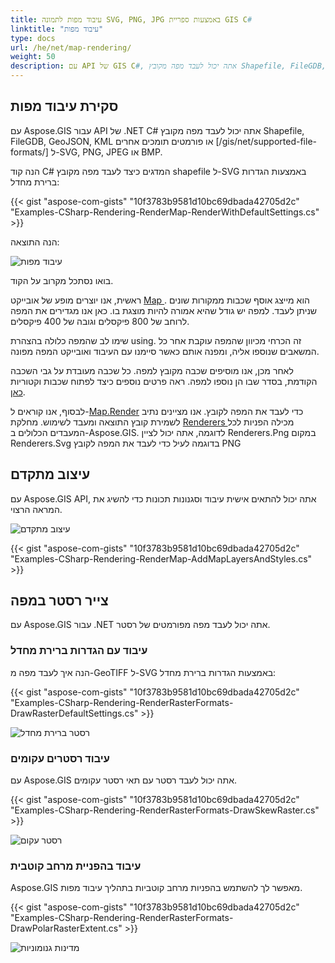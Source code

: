 ```yaml
---
title: עיבוד מפות לתמונה SVG, PNG, JPG באמצעות ספריית GIS C#
linktitle: "עיבוד מפות"
type: docs
url: /he/net/map-rendering/
weight: 50
description: עם API של GIS C#, אתה יכול לעבד מפה מקובץ Shapefile, FileGDB, GeoJSON, KML, לבצע עיצוב מתקדם ולצייר מפה מפורמטים רסטר.
---
```


## **סקירת עיבוד מפות**
עם Aspose.GIS עבור API של .NET C# אתה יכול לעבד מפה מקובץ Shapefile, FileGDB, GeoJSON, KML או פורמטים תומכים אחרים [/gis/net/supported-file-formats/] ל-SVG, PNG, JPEG או BMP.

הנה קוד C# המדגים כיצד לעבד מפה מקובץ shapefile ל-SVG באמצעות הגדרות ברירת מחדל:



{{< gist "aspose-com-gists" "10f3783b9581d10bc69dbada42705d2c" "Examples-CSharp-Rendering-RenderMap-RenderWithDefaultSettings.cs" >}}



הנה התוצאה:



![עיבוד מפות](map_rendering.png)

בואו נסתכל מקרוב על הקוד.

ראשית, אנו יוצרים מופע של אובייקט [Map ](https://reference.aspose.com/gis/net/aspose.gis.rendering/map). הוא מייצג אוסף שכבות ממקורות שונים שניתן לעבד. למפה יש גודל שהיא אמורה להיות מוצגת בו. כאן אנו מגדירים את המפה לרוחב של 800 פיקסלים וגובה של 400 פיקסלים.

שימו לב שהמפה כלולה בהצהרת using. זה הכרחי מכיוון שהמפה עוקבת אחר כל המשאבים שנוספו אליה, ומפנה אותם כאשר סיימנו עם העיבוד ואובייקט המפה מפונה.

לאחר מכן, אנו מוסיפים שכבה מקובץ למפה. כל שכבה מעובדת על גבי השכבה הקודמת, בסדר שבו הן נוספו למפה. ראה פרטים נוספים כיצד לפתוח שכבות וקטוריות [כאן](/gis/net/working-with-vector-layers/).

לבסוף, אנו קוראים ל-[Map.Render](https://reference.aspose.com/gis/net/aspose.gis.rendering.map/render/methods/1) כדי לעבד את המפה לקובץ. אנו מציינים נתיב לשמירת קובץ התוצאה ומעבד לשימוש. מחלקת [Renderers ](https://reference.aspose.com/gis/net/aspose.gis.rendering/renderers) מכילה הפניות לכל המעבדים הכלולים ב-Aspose.GIS. לדוגמה, אתה יכול לציין Renderers.Png במקום Renderers.Svg בדוגמה לעיל כדי לעבד את המפה לקובץ PNG

## **עיצוב מתקדם**
עם Aspose.GIS API, אתה יכול להתאים אישית עיבוד וסגנונות תכונות כדי להשיג את המראה הרצוי.

![עיצוב מתקדם](advanced_styling.png)

{{< gist "aspose-com-gists" "10f3783b9581d10bc69dbada42705d2c" "Examples-CSharp-Rendering-RenderMap-AddMapLayersAndStyles.cs" >}}
## **צייר רסטר במפה**
עם Aspose.GIS עבור .NET אתה יכול לעבד מפה מפורמטים של רסטר.
### **עיבוד עם הגדרות ברירת מחדל**
הנה איך לעבד מפה מ-GeoTIFF ל-SVG באמצעות הגדרות ברירת מחדל:

{{< gist "aspose-com-gists" "10f3783b9581d10bc69dbada42705d2c" "Examples-CSharp-Rendering-RenderRasterFormats-DrawRasterDefaultSettings.cs" >}}

![רסטר ברירת מחדל](default_raster.png)
### **עיבוד רסטרים עקומים**
עם Aspose.GIS אתה יכול לעבד רסטר עם תאי רסטר עקומים.

{{< gist "aspose-com-gists" "10f3783b9581d10bc69dbada42705d2c" "Examples-CSharp-Rendering-RenderRasterFormats-DrawSkewRaster.cs" >}}

![רסטר עקום](skew_raster.png)
### **עיבוד בהפניית מרחב קוטבית**
Aspose.GIS מאפשר לך להשתמש בהפניות מרחב קוטביות בתהליך עיבוד מפות.

{{< gist "aspose-com-gists" "10f3783b9581d10bc69dbada42705d2c" "Examples-CSharp-Rendering-RenderRasterFormats-DrawPolarRasterExtent.cs" >}}

![מדינות גנומוניות](gnomonic_countries.png)
